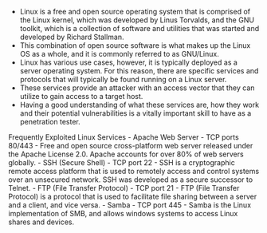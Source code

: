 - Linux is a free and open source operating system that is comprised of the Linux kernel, which was developed by Linus Torvalds, and the GNU toolkit, which is a collection of software and utilities that was started and developed by Richard Stallman.
- This combination of open source software is what makes up the Linux OS as a whole, and it is commonly referred to as GNU/Linux.
- Linux has various use cases, however, it is typically deployed as a server operating system. For this reason, there are specific services and protocols that will typically be found running on a Linux server.
- These services provide an attacker with an access vector that they can utilize to gain access to a target host.
- Having a good understanding of what these services are, how they work and their potential vulnerabilities is a vitally important skill to have as a penetration tester.

Frequently Exploited Linux Services
	- Apache Web Server
		- TCP ports 80/443
		- Free and open source cross-platform web server released under the Apache License 2.0. Apache accounts for over 80% of web servers globally.
	- SSH (Secure Shell)
		- TCP port 22
		- SSH is a cryptographic remote access platform that is used to remotely access and control systems over an unsecured network. SSH was developed as a secure successor to Telnet.
	- FTP (File Transfer Protocol)
		- TCP port 21
		- FTP (File Transfer Protocol) is a protocol that is used to facilitate file sharing between a server and a client, and vice versa.
	- Samba
		- TCP port 445
		- Samba is the Linux implementation of SMB, and allows windows systems to access Linux shares and devices.